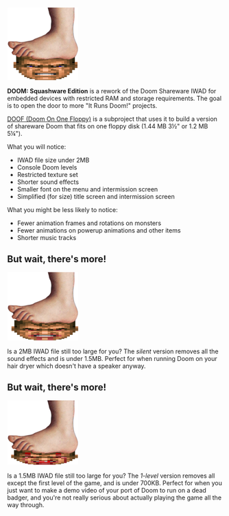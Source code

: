 ![Monty Python foot squashing the Doom status bar face](headsquash.png)

**DOOM: Squashware Edition** is a rework of the Doom Shareware IWAD
for embedded devices with restricted RAM and storage requirements. The
goal is to open the door to more "It Runs Doom!" projects.

[DOOF (Doom On One Floppy)](doof/) is a subproject that uses it to
build a version of shareware Doom that fits on one floppy disk (1.44 MB
3½" or 1.2 MB 5¼").

What you will notice:
* IWAD file size under 2MB
* Console Doom levels
* Restricted texture set
* Shorter sound effects
* Smaller font on the menu and intermission screen
* Simplified (for size) title screen and intermission screen

What you might be less likely to notice:
* Fewer animation frames and rotations on monsters
* Fewer animations on powerup animations and other items
* Shorter music tracks

## But wait, there's more!

![Doom face gets squashed some more](headsquash2.png)

Is a 2MB IWAD file still too large for you? The *silent* version removes
all the sound effects and is under 1.5MB. Perfect for when running Doom on
your hair dryer which doesn't have a speaker anyway.

## But wait, there's more!

![Doom face gets squashed even more](headsquash3.png)

Is a 1.5MB IWAD file still too large for you? The *1-level* version
removes all except the first level of the game, and is under 700KB.
Perfect for when you just want to make a demo video of your port of Doom
to run on a dead badger, and you're not really serious about actually
playing the game all the way through.


